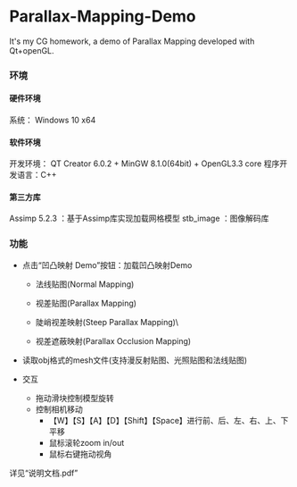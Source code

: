 # Parallax-Mapping-Demo
It's my CG homework, a demo of Parallax Mapping developed with Qt+openGL.

### 环境

#### 硬件环境

系统： Windows 10 x64

#### 软件环境

开发环境： QT Creator 6.0.2 + MinGW 8.1.0(64bit) + OpenGL3.3 core
程序开发语言：C++

#### 第三方库

Assimp 5.2.3 ：基于Assimp库实现加载网格模型
stb_image ：图像解码库

### 功能

- 点击“凹凸映射 Demo”按钮：加载凹凸映射Demo

  - 法线贴图(Normal Mapping)

  - 视差贴图(Parallax Mapping)

  - 陡峭视差映射(Steep Parallax Mapping)\

  - 视差遮蔽映射(Parallax Occlusion Mapping)

- 读取obj格式的mesh文件(支持漫反射贴图、光照贴图和法线贴图)
- 交互
  - 拖动滑块控制模型旋转
  - 控制相机移动
    - 【W】【S】【A】【D】【Shift】【Space】进行前、后、左、右、上、下平移
    - 鼠标滚轮zoom in/out
    - 鼠标右键拖动视角



详见“说明文档.pdf”
